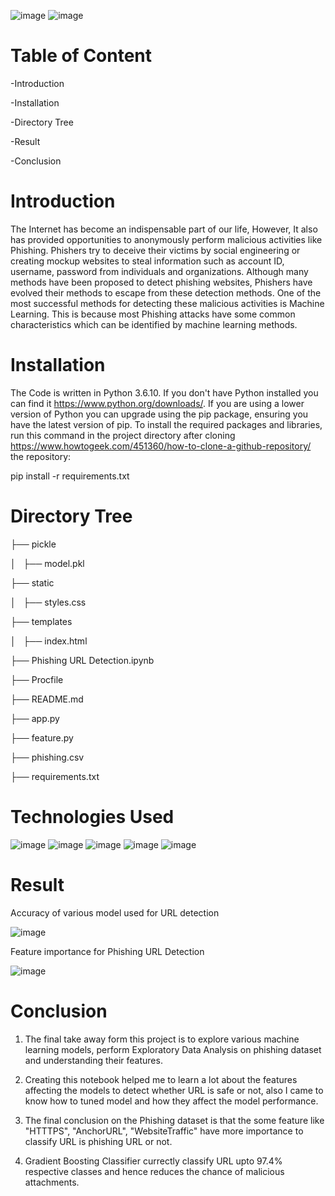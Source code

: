 ![image](https://github.com/akshatabhagat6/Phishing-URL-Detection/assets/131398128/b744519e-e096-44db-a131-d22725d40635)
![image](https://github.com/akshatabhagat6/Phishing-URL-Detection/assets/131398128/d3c5ada4-ce06-45c3-98d2-8f7e93307a0d)
# Table of Content
-Introduction

-Installation

-Directory Tree

-Result

-Conclusion
# Introduction
The Internet has become an indispensable part of our life, However, It also has provided opportunities to anonymously perform malicious activities like Phishing. Phishers try to deceive their victims by social engineering or creating mockup websites to steal information such as account ID, username, password from individuals and organizations. Although many methods have been proposed to detect phishing websites, Phishers have evolved their methods to escape from these detection methods. One of the most successful methods for detecting these malicious activities is Machine Learning. This is because most Phishing attacks have some common characteristics which can be identified by machine learning methods. 
# Installation
The Code is written in Python 3.6.10. If you don't have Python installed you can find it https://www.python.org/downloads/. If you are using a lower version of Python you can upgrade using the pip package, ensuring you have the latest version of pip. To install the required packages and libraries, run this command in the project directory after cloning https://www.howtogeek.com/451360/how-to-clone-a-github-repository/ the repository:

pip install -r requirements.txt
# Directory Tree
├── pickle

│   ├── model.pkl

├── static

│   ├── styles.css

├── templates

│   ├── index.html

├── Phishing URL Detection.ipynb

├── Procfile

├── README.md

├── app.py

├── feature.py

├── phishing.csv

├── requirements.txt



# Technologies Used
![image](https://github.com/akshatabhagat6/Phishing-URL-Detection/assets/131398128/ee4b03b5-f7cb-49b3-86e7-a69e059cdd82)
![image](https://github.com/akshatabhagat6/Phishing-URL-Detection/assets/131398128/1da08440-4866-4155-bd03-69b83e1001f6)
![image](https://github.com/akshatabhagat6/Phishing-URL-Detection/assets/131398128/51c6deb5-9e39-4958-b265-6f4f23424c4f)
![image](https://github.com/akshatabhagat6/Phishing-URL-Detection/assets/131398128/0d0cc250-746a-4b56-8ba2-75dd484a134c)
![image](https://github.com/akshatabhagat6/Phishing-URL-Detection/assets/131398128/cd215e16-958f-4adf-94f8-abf8cecc7f1c)
# Result
Accuracy of various model used for URL detection


![image](https://github.com/akshatabhagat6/Phishing-URL-Detection/assets/131398128/84ce4229-ed5c-4a2b-aaec-1ca29677f4ec)

Feature importance for Phishing URL Detection

![image](https://github.com/akshatabhagat6/Phishing-URL-Detection/assets/131398128/bd91cdda-72a3-428a-a7ea-079953e966e4)


# Conclusion
1. The final take away form this project is to explore various machine learning models, perform Exploratory Data Analysis on phishing dataset and understanding their features.
  
2. Creating this notebook helped me to learn a lot about the features affecting the models to detect whether URL is safe or not, also I came to know how to tuned model and how they affect the model performance.
  
3. The final conclusion on the Phishing dataset is that the some feature like "HTTTPS", "AnchorURL", "WebsiteTraffic" have more importance to classify URL is phishing URL or not.
  
4. Gradient Boosting Classifier currectly classify URL upto 97.4% respective classes and hence reduces the chance of malicious attachments.
